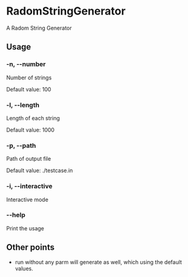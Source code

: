 # RadomStringGenerator
A Radom String Generator

## Usage

### -n, --number
Number of strings

Default value: 100

### -l, --length
Length of each string

Default value: 1000

### -p, --path
Path of output file

Default value: ./testcase.in

### -i, --interactive
Interactive mode

### --help
Print the usage

## Other points

* run without any parm will generate as well, which using the default values.
